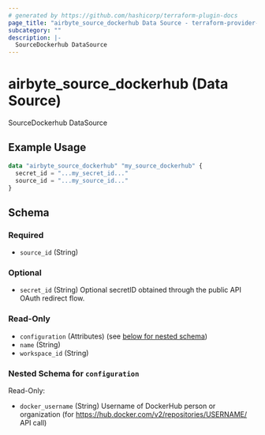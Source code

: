 ```yaml
---
# generated by https://github.com/hashicorp/terraform-plugin-docs
page_title: "airbyte_source_dockerhub Data Source - terraform-provider-airbyte"
subcategory: ""
description: |-
  SourceDockerhub DataSource
---
```


# airbyte_source_dockerhub (Data Source)

SourceDockerhub DataSource

## Example Usage

```terraform
data "airbyte_source_dockerhub" "my_source_dockerhub" {
  secret_id = "...my_secret_id..."
  source_id = "...my_source_id..."
}
```

<!-- schema generated by tfplugindocs -->
## Schema

### Required

- `source_id` (String)

### Optional

- `secret_id` (String) Optional secretID obtained through the public API OAuth redirect flow.

### Read-Only

- `configuration` (Attributes) (see [below for nested schema](#nestedatt--configuration))
- `name` (String)
- `workspace_id` (String)

<a id="nestedatt--configuration"></a>
### Nested Schema for `configuration`

Read-Only:

- `docker_username` (String) Username of DockerHub person or organization (for https://hub.docker.com/v2/repositories/USERNAME/ API call)


